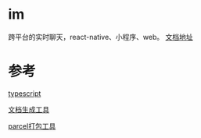 # im
跨平台的实时聊天，react-native、小程序、web。
[文档地址](https://25juan.github.io/im/)
# 参考
[typescript](https://www.tslang.cn/)

[文档生成工具](http://typedoc.org/)

[parcel打包工具](https://zh.parceljs.org/)
